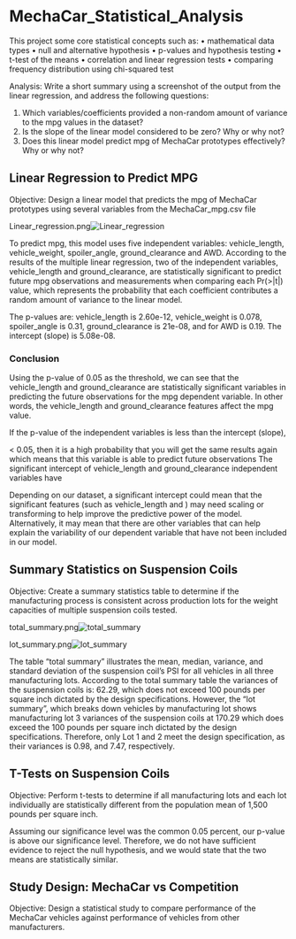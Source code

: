 # MechaCar_Statistical_Analysis

This project some core statistical concepts such as:
•	mathematical data types
•	null and alternative hypothesis
•	p-values and hypothesis testing
•	t-test of the means
•	correlation and linear regression tests
•	comparing frequency distribution using chi-squared test

Analysis: Write a short summary using a screenshot of the output from the linear regression, and address the following questions:

1) Which variables/coefficients provided a non-random amount of variance to the mpg values in the dataset?
2) Is the slope of the linear model considered to be zero? Why or why not?
3) Does this linear model predict mpg of MechaCar prototypes effectively? Why or why not?

## Linear Regression to Predict MPG
Objective: Design a linear model that predicts the mpg of MechaCar prototypes using several variables from the MechaCar_mpg.csv file

Linear_regression.png![Linear_regression](https://user-images.githubusercontent.com/80140082/123518933-22dacf80-d65d-11eb-81f6-500475964254.png)

To predict mpg, this model uses five independent variables: vehicle_length, vehicle_weight, spoiler_angle, ground_clearance and AWD. According to the results of the multiple linear regression, two of the independent variables, vehicle_length and ground_clearance, are statistically significant to predict future mpg observations and measurements when comparing each Pr(>|t|) value, which represents the probability that each coefficient contributes a random amount of variance to the linear model. 

The p-values are: vehicle_length is 2.60e-12, vehicle_weight is 0.078, spoiler_angle is 0.31, ground_clearance is 21e-08, and for AWD is 0.19. The intercept (slope) is 5.08e-08.

### Conclusion
Using the p-value of 0.05 as the threshold, we can see that the vehicle_length and ground_clearance are statistically significant variables in predicting the future observations for the mpg dependent variable. In other words, the vehicle_length and ground_clearance features affect the mpg value.

If the p-value of the independent variables is less than the intercept (slope), 

< 0.05, then it is a high probability that you will get the same results again which means that this variable is able to predict future observations
The significant intercept of vehicle_length and ground_clearance independent variables have 

Depending on our dataset, a significant intercept could mean that the significant features (such as vehicle_length and ) may need scaling or transforming to help improve the predictive power of the model. Alternatively, it may mean that there are other variables that can help explain the variability of our dependent variable that have not been included in our model.


## Summary Statistics on Suspension Coils
Objective: Create a summary statistics table to determine if the manufacturing process is consistent across production lots for the weight capacities of multiple suspension coils tested.


total_summary.png![total_summary](https://user-images.githubusercontent.com/80140082/123518973-587fb880-d65d-11eb-99d0-84a212f4e924.png)

lot_summary.png![lot_summary](https://user-images.githubusercontent.com/80140082/123519001-849b3980-d65d-11eb-808f-0dcc5af06da7.png)

The table “total summary” illustrates the mean, median, variance, and standard deviation of the suspension coil’s PSI for all vehicles in all three manufacturing lots. According to the total summary table the variances of the suspension coils is: 62.29, which does not exceed 100 pounds per square inch dictated by the design specifications. However, the “lot summary”, which breaks down vehicles by manufacturing lot shows manufacturing lot 3 variances of the suspension coils at 170.29 which does exceed the 100 pounds per square inch dictated by the design specifications. Therefore, only Lot 1 and 2 meet the design specification, as their variances is 0.98, and 7.47, respectively.


## T-Tests on Suspension Coils
Objective: Perform t-tests to determine if all manufacturing lots and each lot individually are statistically different from the population mean of 1,500 pounds per square inch.

Assuming our significance level was the common 0.05 percent, our p-value is above our significance level. Therefore, we do not have sufficient evidence to reject the null hypothesis, and we would state that the two means are statistically similar.

## Study Design: MechaCar vs Competition
Objective: Design a statistical study to compare performance of the MechaCar vehicles against performance of vehicles from other manufacturers.
